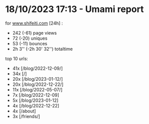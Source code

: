 # 18/10/2023 17:13 - Umami report
for www.shifeiti.com [24h] :

 - 242 (-61) page views
 - 72 (-20) uniques
 - 53 (-11) bounces
 - 2h 3'' (-2h 30' 32'') totaltime


top 10 urls:
 - 41x [/blog/2022-12-09/]
 - 34x [/]
 - 20x [/blog/2023-01-12/]
 - 20x [/blog/2022-12-22/]
 - 11x [/blog/2022-05-07/]
 - 7x [/blog/2022-12-09]
 - 5x [/blog/2023-01-12]
 - 4x [/blog/2022-12-22]
 - 4x [/about]
 - 3x [/friends/]


